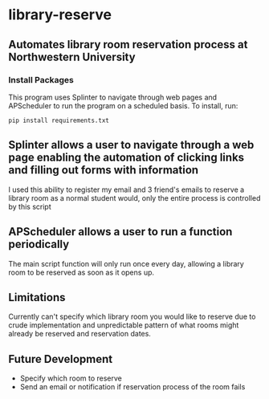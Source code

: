 # library-reserve
## Automates library room reservation process at Northwestern University
### Install Packages
This program uses Splinter to navigate through web pages and APScheduler to run the program on a scheduled basis. To install, run:

`pip install requirements.txt`

## Splinter allows a user to navigate through a web page enabling the automation of clicking links and filling out forms with information
I used this ability to register my email and 3 friend's emails to reserve a library room as a normal student would, only the entire process is controlled by this script

## APScheduler allows a user to run a function periodically
The main script function will only run once every day, allowing a library room to be reserved as soon as it opens up. 

## Limitations
Currently can't specify which library room you would like to reserve due to crude implementation and unpredictable pattern of what rooms might already be reserved and reservation dates. 

## Future Development
* Specify which room to reserve
* Send an email or notification if reservation process of the room fails
